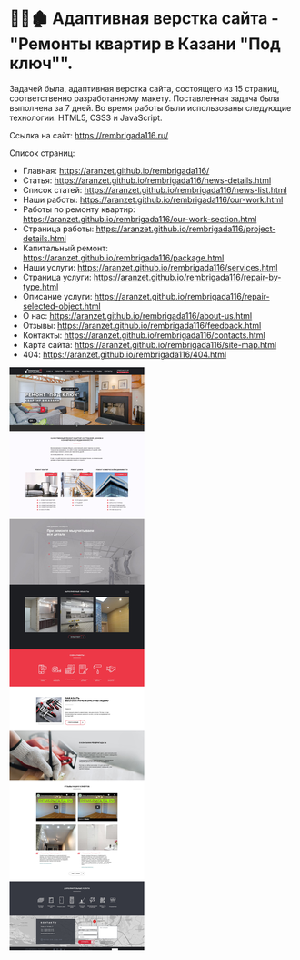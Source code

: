 # 👷‍♂️🏚️ Адаптивная верстка сайта - "Ремонты квартир в Казани "Под ключ"".

Задачей была, адаптивная верстка сайта, состоящего из 15 страниц, соответственно разработанному макету. Поставленная задача была выполнена за 7 дней. Во время работы были использованы следующие технологии: HTML5, CSS3 и JavaScript.

Ссылка на сайт: https://rembrigada116.ru/

Список страниц:

- Главная: https://aranzet.github.io/rembrigada116/
- Статья: https://aranzet.github.io/rembrigada116/news-details.html
- Список статей: https://aranzet.github.io/rembrigada116/news-list.html
- Наши работы: https://aranzet.github.io/rembrigada116/our-work.html
- Работы по ремонту квартир: https://aranzet.github.io/rembrigada116/our-work-section.html
- Страница работы: https://aranzet.github.io/rembrigada116/project-details.html
- Капитальный ремонт: https://aranzet.github.io/rembrigada116/package.html
- Наши услуги: https://aranzet.github.io/rembrigada116/services.html
- Страница услуги: https://aranzet.github.io/rembrigada116/repair-by-type.html
- Описание услуги: https://aranzet.github.io/rembrigada116/repair-selected-object.html
- О нас: https://aranzet.github.io/rembrigada116/about-us.html
- Отзывы: https://aranzet.github.io/rembrigada116/feedback.html
- Контакты: https://aranzet.github.io/rembrigada116/contacts.html
- Карта сайта: https://aranzet.github.io/rembrigada116/site-map.html
- 404: https://aranzet.github.io/rembrigada116/404.html

![HomePage](Home.jpg?raw=true "Главная страница")
